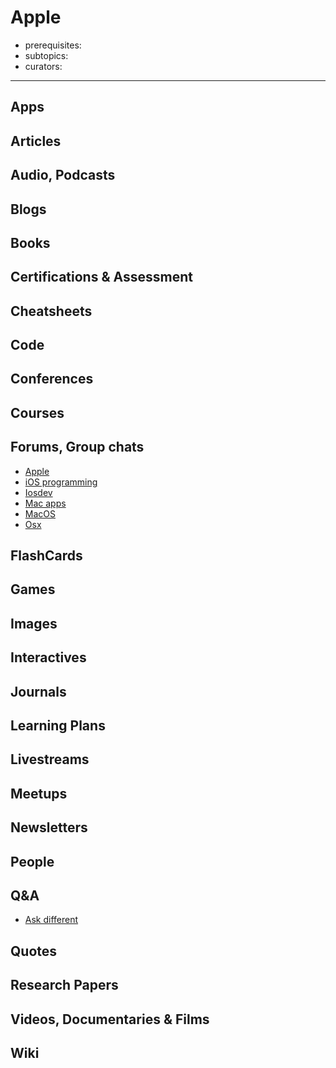 # Apple

- prerequisites:
- subtopics:
- curators:

------

## Apps

## Articles

## Audio, Podcasts

## Blogs

## Books

## Certifications & Assessment

## Cheatsheets

## Code

## Conferences

## Courses

## Forums, Group chats

- [Apple](https://www.reddit.com/r/apple/)
- [iOS programming](https://www.reddit.com/r/iOSProgramming/)
- [Iosdev](https://www.reddit.com/r/iosdev/)
- [Mac apps](https://www.reddit.com/r/macapps/)
- [MacOS](https://www.reddit.com/r/MacOS/)
- [Osx](https://www.reddit.com/r/osx/)


## FlashCards

## Games

## Images

## Interactives

## Journals

## Learning Plans

## Livestreams

## Meetups

## Newsletters

## People

## Q&A

- [Ask different](https://apple.stackexchange.com)

## Quotes

## Research Papers

## Videos, Documentaries & Films

## Wiki
